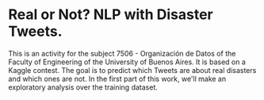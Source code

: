 # Real or Not? NLP with Disaster Tweets. 
This is an activity for the subject 7506 - Organización de Datos of the Faculty of Engineering of the University of Buenos Aires. It is based on a Kaggle contest. The goal is to predict which Tweets are about real disasters and which ones are not. 
In the first part of this work, we'll make an exploratory analysis over the training dataset. 
